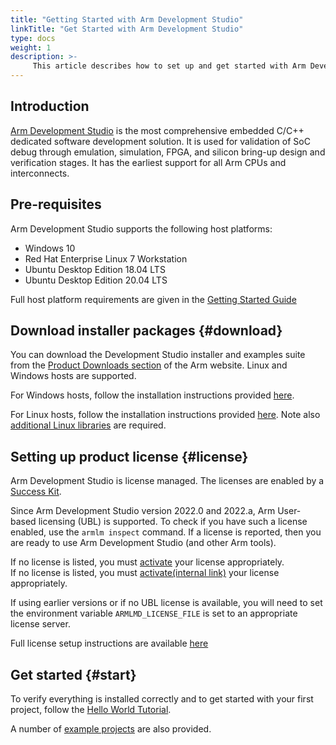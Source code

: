 ```yaml
---
title: "Getting Started with Arm Development Studio"
linkTitle: "Get Started with Arm Development Studio"
type: docs
weight: 1
description: >-
     This article describes how to set up and get started with Arm Development Studio. 
---
```


## Introduction

[Arm Development Studio](https://developer.arm.com/Tools%20and%20Software/Arm%20Development%20Studio) is the most comprehensive embedded C/C++ dedicated software development solution. It is used for validation of SoC debug through emulation, simulation, FPGA, and silicon bring-up design and verification stages. It has the earliest support for all Arm CPUs and interconnects.

## Pre-requisites

Arm Development Studio supports the following host platforms:

  * Windows 10
  * Red Hat Enterprise Linux 7 Workstation
  * Ubuntu Desktop Edition 18.04 LTS
  * Ubuntu Desktop Edition 20.04 LTS

Full host platform requirements are given in the [Getting Started Guide](https://developer.arm.com/documentation/101469/2022-0/Installing-and-configuring-Arm-Development-Studio/Hardware-and-host-platform-requirements)

## Download installer packages {#download}

You can download the Development Studio installer and examples suite from the [Product Downloads section]((https://developer.arm.com/downloads/-/arm-development-studio-downloads)) of the Arm website. Linux and Windows hosts are supported.

For Windows hosts, follow the installation instructions provided [here](https://developer.arm.com/documentation/101469/latest/Installing-and-configuring-Arm-Development-Studio/Installing-on-Windows).

For Linux hosts, follow the installation instructions provided [here](https://developer.arm.com/documentation/101469/latest/Installing-and-configuring-Arm-Development-Studio/Installing-on-Linux). Note also [additional Linux libraries](https://developer.arm.com/documentation/101469/latest/Installing-and-configuring-Arm-Development-Studio/Additional-Linux-libraries) are required.


## Setting up product license {#license}

Arm Development Studio is license managed. The licenses are enabled by a [Success Kit](https://www.arm.com/products/development-tools/success-kits).

Since Arm Development Studio version 2022.0 and 2022.a, Arm User-based licensing (UBL) is supported. To check if you have such a license enabled, use the `armlm inspect` command. If a license is reported, then you are ready to use Arm Development Studio (and other Arm tools).

If no license is listed, you must [activate](https://developer.arm.com/documentation/102516/latest/Using-user-based-licensing) your license appropriately.\
If no license is listed, you must [activate(internal link)](https://developer.arm.com/documentation-preview/102516/latest/Using-user-based-licensing) your license appropriately.

If using earlier versions or if no UBL license is available, you will need to set the environment variable `ARMLMD_LICENSE_FILE` is set to an appropriate license server.

Full license setup instructions are available [here](https://developer.arm.com/documentation/101469/latest/Installing-and-configuring-Arm-Development-Studio/Licensing-Arm-Development-Studio)

## Get started {#start}

To verify everything is installed correctly and to get started with your first project, follow the [Hello World Tutorial](https://developer.arm.com/documentation/101469/latest/Tutorials/Tutorial--Hello-World).

A number of [example projects](https://developer.arm.com/documentation/101469/latest/Projects-and-examples-in-Arm-Development-Studio/Examples-provided-with-Arm-Development-Studio) are also provided.

